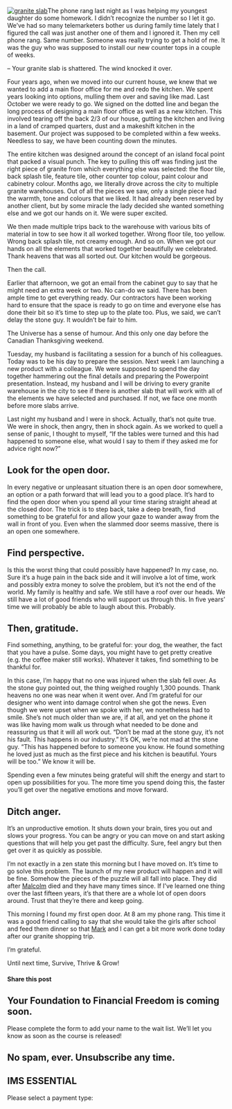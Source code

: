 [![granite slab](http://yflmainprod.wpengine.com/wp-content/uploads/2014/10/granite-slab-300x225.jpg)](http://yflmainprod.wpengine.com/wp-content/uploads/2014/10/granite-slab.jpg)The phone rang last night as I was helping my youngest daughter do some homework. I didn’t recognize the number so I let it go. We’ve had so many telemarketers bother us during family time lately that I figured the call was just another one of them and I ignored it. Then my cell phone rang. Same number. Someone was really trying to get a hold of me. It was the guy who was supposed to install our new counter tops in a couple of weeks.

– Your granite slab is shattered. The wind knocked it over.

Four years ago, when we moved into our current house, we knew that we wanted to add a main floor office for me and redo the kitchen. We spent years looking into options, mulling them over and saving like mad. Last October we were ready to go. We signed on the dotted line and began the long process of designing a main floor office as well as a new kitchen. This involved tearing off the back 2/3 of our house, gutting the kitchen and living in a land of cramped quarters, dust and a makeshift kitchen in the basement. Our project was supposed to be completed within a few weeks. Needless to say, we have been counting down the minutes.

The entire kitchen was designed around the concept of an island focal point that packed a visual punch. The key to pulling this off was finding just the right piece of granite from which everything else was selected: the floor tile, back splash tile, feature tile, other counter top colour, paint colour and cabinetry colour. Months ago, we literally drove across the city to multiple granite warehouses. Out of all the pieces we saw, only a single piece had the warmth, tone and colours that we liked. It had already been reserved by another client, but by some miracle the lady decided she wanted something else and we got our hands on it. We were super excited.

We then made multiple trips back to the warehouse with various bits of material in tow to see how it all worked together. Wrong floor tile, too yellow. Wrong back splash tile, not creamy enough. And so on. When we got our hands on all the elements that worked together beautifully we celebrated. Thank heavens that was all sorted out. Our kitchen would be gorgeous.

Then the call.

Earlier that afternoon, we got an email from the cabinet guy to say that he might need an extra week or two. No can-do we said. There has been ample time to get everything ready. Our contractors have been working hard to ensure that the space is ready to go on time and everyone else has done their bit so it’s time to step up to the plate too. Plus, we said, we can’t delay the stone guy. It wouldn’t be fair to him.

The Universe has a sense of humour. And this only one day before the Canadian Thanksgiving weekend.

Tuesday, my husband is facilitating a session for a bunch of his colleagues. Today was to be his day to prepare the session. Next week I am launching a new product with a colleague. We were supposed to spend the day together hammering out the final details and preparing the Powerpoint presentation. Instead, my husband and I will be driving to every granite warehouse in the city to see if there is another slab that will work with all of the elements we have selected and purchased. If not, we face one month before more slabs arrive.

Last night my husband and I were in shock. Actually, that’s not quite true. We were in shock, then angry, then in shock again. As we worked to quell a sense of panic, I thought to myself, “If the tables were turned and this had happened to someone else, what would I say to them if they asked me for advice right now?”

## Look for the open door.

In every negative or unpleasant situation there is an open door somewhere, an option or a path forward that will lead you to a good place. It’s hard to find the open door when you spend all your time staring straight ahead at the closed door. The trick is to step back, take a deep breath, find something to be grateful for and allow your gaze to wander away from the wall in front of you. Even when the slammed door seems massive, there is an open one somewhere.

## Find perspective.

Is this the worst thing that could possibly have happened? In my case, no. Sure it’s a huge pain in the back side and it will involve a lot of time, work and possibly extra money to solve the problem, but it’s not the end of the world. My family is healthy and safe. We still have a roof over our heads. We still have a lot of good friends who will support us through this. In five years’ time we will probably be able to laugh about this. Probably.

## Then, gratitude.

Find something, anything, to be grateful for: your dog, the weather, the fact that you have a pulse. Some days, you might have to get pretty creative (e.g. the coffee maker still works). Whatever it takes, find something to be thankful for.

In this case, I’m happy that no one was injured when the slab fell over. As the stone guy pointed out, the thing weighed roughly 1,300 pounds. Thank heavens no one was near when it went over. And I’m grateful for our designer who went into damage control when she got the news. Even though we were upset when we spoke with her, we nonetheless had to smile. She’s not much older than we are, if at all, and yet on the phone it was like having mom walk us through what needed to be done and reassuring us that it will all work out. “Don’t be mad at the stone guy, it’s not his fault. This happens in our industry.” It’s OK, we’re not mad at the stone guy. “This has happened before to someone you know. He found something he loved just as much as the first piece and his kitchen is beautiful. Yours will be too.” We know it will be.

Spending even a few minutes being grateful will shift the energy and start to open up possibilities for you. The more time you spend doing this, the faster you’ll get over the negative emotions and move forward.

## Ditch anger.

It’s an unproductive emotion. It shuts down your brain, tires you out and slows your progress. You can be angry or you can move on and start asking questions that will help you get past the difficulty. Sure, feel angry but then get over it as quickly as possible.

I’m not exactly in a zen state this morning but I have moved on. It’s time to go solve this problem. The launch of my new product will happen and it will be fine. Somehow the pieces of the puzzle will all fall into place. They did after [Malcolm](https://yflmainprod.wpengine.com/2012/05/my-story-part-i/) died and they have many times since. If I’ve learned one thing over the last fifteen years, it’s that there are a whole lot of open doors around. Trust that they’re there and keep going.

This morning I found my first open door. At 8 am my phone rang. This time it was a good friend calling to say that she would take the girls after school and feed them dinner so that [Mark](https://yflmainprod.wpengine.com/2012/05/my-story-part-ii/) and I can get a bit more work done today after our granite shopping trip.

I’m grateful.

Until next time, Survive, Thrive & Grow!

#### Share this post

## Your Foundation to Financial Freedom is coming soon.

Please complete the form to add your name to the wait list. We’ll let you know as soon as the course is released!

## No spam, ever. Unsubscribe any time.

## IMS ESSENTIAL

Please select a payment type: